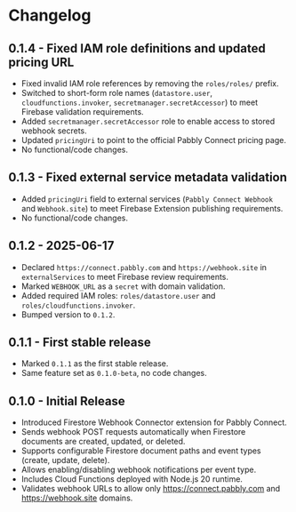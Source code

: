 # Changelog

## 0.1.4 - Fixed IAM role definitions and updated pricing URL
- Fixed invalid IAM role references by removing the `roles/roles/` prefix.
- Switched to short-form role names (`datastore.user`, `cloudfunctions.invoker`, `secretmanager.secretAccessor`) to meet Firebase validation requirements.
- Added `secretmanager.secretAccessor` role to enable access to stored webhook secrets.
- Updated `pricingUri` to point to the official Pabbly Connect pricing page.
- No functional/code changes.

## 0.1.3 - Fixed external service metadata validation
- Added `pricingUri` field to external services (`Pabbly Connect Webhook` and `Webhook.site`) to meet Firebase Extension publishing requirements.
- No functional/code changes.

## 0.1.2 - 2025-06-17
- Declared `https://connect.pabbly.com` and `https://webhook.site` in `externalServices` to meet Firebase review requirements.
- Marked `WEBHOOK_URL` as a `secret` with domain validation.
- Added required IAM roles: `roles/datastore.user` and `roles/cloudfunctions.invoker`.
- Bumped version to `0.1.2`.

## 0.1.1 - First stable release
- Marked `0.1.1` as the first stable release.
- Same feature set as `0.1.0-beta`, no code changes.

## 0.1.0 - Initial Release
- Introduced Firestore Webhook Connector extension for Pabbly Connect.
- Sends webhook POST requests automatically when Firestore documents are created, updated, or deleted.
- Supports configurable Firestore document paths and event types (create, update, delete).
- Allows enabling/disabling webhook notifications per event type.
- Includes Cloud Functions deployed with Node.js 20 runtime.
- Validates webhook URLs to allow only https://connect.pabbly.com and https://webhook.site domains.
